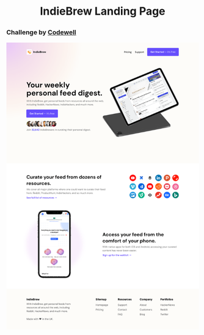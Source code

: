 # <p align='center'>IndieBrew Landing Page</p>
### Challenge by [Codewell](https://www.codewell.cc/challenges)

![Page Design](https://github.com/uday-kiran77/IndieBrew-Landing-Page/blob/main/Design/Landing%20Page%20-%20Desktop%20View.png?raw=true)

